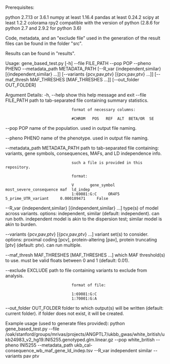 Prerequisites:

python 2.7.13 or 3.6.1
numpy at least 1.16.4
pandas at least 0.24.2
scipy at least 1.2.2
colorama
rpy2 compatible with the version of python (2.8.6 for python 2.7 and 2.9.2 for python 3.6)

Code, metadata, and an "exclude file" used in the generation of the result files can be found
in the folder "src".

Results can be found in "results".

Usage: gene_based_test.py [-h] --file FILE_PATH --pop POP --pheno PHENO
                          --metadata_path METADATA_PATH
                          [--R_var {independent,similar} [{independent,similar} ...]]
                          [--variants {pcv,pav,ptv} [{pcv,pav,ptv} ...]]
                          [--maf_thresh MAF_THRESHES [MAF_THRESHES ...]]
                          [--out_folder OUT_FOLDER]

Argument Details:
  -h, --help            show this help message and exit
  --file FILE_PATH      path to tab-separated file containing summary statistics.
                               
                                 format of necessary columns:
                                
                                 #CHROM   POS   REF  ALT  BETA/OR  SE
                                 
                                 
  --pop POP             name of the population. used in output file naming.
                                 
  --pheno PHENO         name of the phenotype. used in output file naming.
                                 
  --metadata_path METADATA_PATH
                        path to tab-separated file containing:
                                 variants,
                                 gene symbols,
                                 consequences,
                                 MAFs,
                                 and LD independence info.
                                 
                                 such a file is provided in this repository.
                               
                                 format:
                                 
                                 V       gene_symbol     most_severe_consequence maf  ld_indep
                                 1:69081:G:C     OR4F5   5_prime_UTR_variant     0.000189471     False
                                
  --R_var {independent,similar} [{independent,similar} ...]
                        type(s) of model across variants. 
                                 options: independent, similar (default: independent). can run both.
                                 independent model is akin to the dispersion test; similar model is akin to burden.

  --variants {pcv,pav,ptv} [{pcv,pav,ptv} ...]
                        variant set(s) to consider. 
                                 options: proximal coding [pcv], 
                                          protein-altering [pav], 
                                          protein truncating [ptv] 
                                          (default: ptv). can run multiple.

  --maf_thresh MAF_THRESHES [MAF_THRESHES ...]
                        which MAF threshold(s) to use. must be valid floats between 0 and 1 
                                 (default: 0.01).

  --exclude EXCLUDE     path to file containing variants to exclude from analysis.
                        
                                 format of file:
                        
                                 1:69081:G:C
                                 1:70001:G:A

  --out_folder OUT_FOLDER
                        folder to which output(s) will be written (default: current folder).
                                 if folder does not exist, it will be created.

Example usage (used to generate files provided):
python gene_based_test.py --file /oak/stanford/groups/mrivas/projects/ANGPTL7/ukbb_gwas/white_british/ukb24983_v2_hg19.INI5255.genotyped.glm.linear.gz --pop white_british --pheno INI5255 --metadata_path ukb_cal-consequence_wb_maf_gene_ld_indep.tsv --R_var independent similar --variants pav ptv
